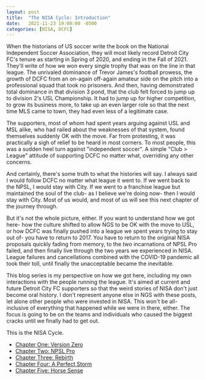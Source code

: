 ```yaml
---
layout: post
title:  "The NISA Cycle: Introduction"
date:   2021-11-23 19:00:00 -0500
categories: [NISA, DCFC]
---
```


When the historians of US soccer write the book on the National Independent Soccer Association, they will most likely record Detroit City FC's tenure as starting in Spring of 2020, and ending in the Fall of 2021.
They'll write of how we won every single trophy that was on the line in that league.
The unrivaled dominance of Trevor James's football prowess, the growth of DCFC from an on-again off-again amateur side on the pitch into a professional squad that took no prisoners.
And then, having demonstrated total dominance in that division 3 pond, that the club felt forced to jump up to division 2's USL Championship.
It had to jump up for higher competition, to grow its business more, to take up an even larger role so that the next time MLS came to town, they had even less of a legitimate case.

The supporters, most of whom had spent years arguing against USL and MSL alike, who had railed about the weaknesses of that system, found themselves suddenly OK with the move.
Far from protesting, it was practically a sigh of relief to be heard in most corners.
To most people, this was a sudden heel turn against "independent soccer".
A simple "Club > League" attitude of supporting DCFC no matter what, overriding any other concerns.

And certainly, there's some truth to what the histories will say.
I always said I would follow DCFC no matter what league it went to.
If we went back to the NPSL, I would stay with City.
If we went to a franchise league but maintained the soul of the club- as I believe we're doing now- then I would stay with City.
Most of us would, and most of us will see this next chapter of the journey through.

But it's not the whole picture, either.
If you want to understand how we got here- how the culture shifted to allow NGS to be OK with the move to USL, or how DCFC was finally pushed into a league we spent years trying to stay out of- you have to return to 2017.
You have to return to the original NISA proposals quickly fading from memory, to the _two_ incarnations of NPSL Pro failed, and then finally live through the two years we experienced in NISA.
League failures and cancellations combined with the COVID-19 pandemic all took their toll, until finally the unacceptable became the inevitable.

This blog series is my perspective on how we got here, including my own interactions with the people running the league.
It's aimed at current and future Detroit City FC supporters so that the weird stories of NISA don't just become oral history.
I don't represent anyone else in NGS with these posts, let alone other people who were invested in NISA.
This won't be all-inclusive of everything that happened while we were in there, either.
The focus is going to be on the teams and individuals who caused the biggest cracks until we finally had to get out.

This is the NISA Cycle.

* [Chapter One: Version Zero](/nisa/dcfc/2021/11/24/nisa-cycle-version0.html)
* [Chapter Two: NPSL Pro](/nisa/dcfc/2021/11/24/nisa-cycle-npsl-pro.html)
* [Chapter Three: Rebirth](/nisa/dcfc/2021/11/25/nisa-cycle-rebirth.html)
* [Chapter Four: A Perfect Storm](nisa/dcfc/2021/11/26/nisa-cycle-a-perfect-storm.html)
* [Chapter Five: Horse Sense](nisa/dcfc/2021/11/26/nisa-cycle-horse-sense.html)